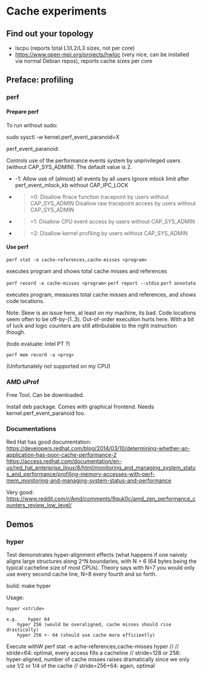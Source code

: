 # Cache experiments

## Find out your topology

- lscpu (reports total L1/L2/L3 sizes, not per core)
- https://www.open-mpi.org/projects/hwloc (very nice, can be installed via normal Debian repos), reports cache sizes per core

## Preface: profiling

### perf

#### Prepare perf

To run without sudo:

sudo sysctl -w kernel.perf_event_paranoid=X

perf_event_paranoid:

Controls use of the performance events system by unprivileged users (without CAP_SYS_ADMIN). The default value is 2.

- -1: Allow use of (almost) all events by all users Ignore mlock limit after perf_event_mlock_kb without CAP_IPC_LOCK
- >=0: Disallow ftrace function tracepoint by users without CAP_SYS_ADMIN Disallow raw tracepoint access by users without CAP_SYS_ADMIN
- >=1: Disallow CPU event access by users without CAP_SYS_ADMIN
- >=2: Disallow kernel profiling by users without CAP_SYS_ADMIN

#### Use perf

`perf stat -e cache-references,cache-misses <program>`

executes program and shows total cache misses and references

`perf record -e cache-misses <program>`
`perf report --stdio`
`perf annotate`

executes program, measures total cache misses and references, and shows code locations.

Note: Skew is an issue here, at least on my machine, its bad. Code locations seem often to be off-by-(1..3). Out-of-order execution hurts here. With a bit of luck and logic counters are still attributable to the right instruction though.

(todo evaluate: Intel PT ?)

`perf mem record -a <prog>`

(Unfortunately not supported on my CPU)

### AMD uProf

Free Tool. Can be downloaded.

Install deb package. Comes with graphical frontend. Needs kernel.perf_event_paranoid too.




### Documentations

Red Hat has good documentation:
https://developers.redhat.com/blog/2014/03/10/determining-whether-an-application-has-poor-cache-performance-2
https://access.redhat.com/documentation/en-us/red_hat_enterprise_linux/8/html/monitoring_and_managing_system_status_and_performance/profiling-memory-accesses-with-perf-mem_monitoring-and-managing-system-status-and-performance

Very good:
https://www.reddit.com/r/Amd/comments/9quk0c/amd_zen_performance_counters_review_low_level/

## Demos

### hyper

Test demonstrates hyper-alignment effects (what happens if one naively aligns large structures along 2^N boundaries,
with N > 6 (64 bytes being the typical cacheline size of most CPUs). Theory says with N=7 you would only use every second cache line, N=8 every fourth and
so forth.

build:
	make hyper

Usage:

	hyper <stride>
	
	e.g. 	hyper 64
		hyper 256 (would be overaligned, cache misses should rise drastically)
		hyper 256 +- 64 (should use cache more efficiently)


Execute withW
perf stat -e ache-references,cache-misses hyper <stride>
//
// stride=64: optimal, every access fills a cacheline
// stride=128 or 256: hyper-aligned, number of cache misses raises dramatically since we only use 1/2 or 1/4 of the cache
// stride=256+64: again, optimal

